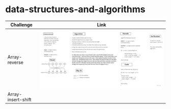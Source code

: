 ﻿# data-structures-and-algorithms

| Challenge      | Link |
| ----------- | ----------- |
| Array-reverse      | ![Link](/DataStructure/DataStructure/data-structure-console/array-reverse/WhiteBoard.jpg)       |
| Array-insert-shift|| ![Link](/DataStructure/DataStructure/data-structure-console/array-insert-shift/WhiteBoard2.jpg)